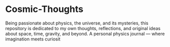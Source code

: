 # Cosmic-Thoughts
Being passionate about physics, the universe, and its mysteries, this repository is dedicated to my own thoughts, reflections, and original ideas about space, time, gravity, and beyond. A personal physics journal — where imagination meets curiosit
